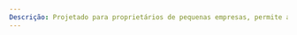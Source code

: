 ```yaml
---
Descrição: Projetado para proprietários de pequenas empresas, permite apenas 15 usuários, não pode ser ingressado em domínio e inclui funções de servidor limitadas. Dá suporte a um núcleo de processador e até 32 GB de RAM.
---
```

